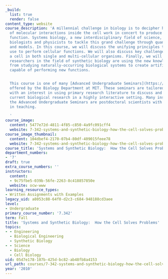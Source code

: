 ```yaml
---
_build:
  list: true
  render: false
content_type: website
course_description: 'A millennial challenge in biology is to decipher how vast arrays
  of molecular interactions inside the cell work in concert to produce a cellular
  function. Systems biology, a new interdisciplinary field of science, brings together
  biologists and physicists to tackle this grand challenge through quantitative experiments
  and models. In this course, we will discuss the unifying principles that all organisms
  use to perform cellular functions. We will also discuss key challenges faced by
  a cell in both single and multi-cellular organisms. Finally, we will discuss how
  researchers in the field of synthetic biology are using the new knowledge gained
  from studying naturally-occurring biological systems to create artificial gene networks
  capable of performing new functions.


  This course is one of many [Advanced Undergraduate Seminars](https://biology.mit.edu/undergraduate/course_listings/advanced_undergraduate_seminars)
  offered by the Biology Department at MIT. These seminars are tailored for students
  with an interest in using primary research literature to discuss and learn about
  current biological research in a highly interactive setting. Many instructors of
  the Advanced Undergraduate Seminars are postdoctoral scientists with a strong interest
  in teaching.

  '
course_image:
  content: 5477e72d-4811-4f85-c850-4a9fc091cff4
  website: 7-342-systems-and-synthetic-biology-how-the-cell-solves-problems-fall-2010
course_image_thumbnail:
  content: 104dbef4-2170-07b4-80df-409015feee78
  website: 7-342-systems-and-synthetic-biology-how-the-cell-solves-problems-fall-2010
course_title: 'Systems and Synthetic Biology:  How the Cell Solves Problems'
department_numbers:
- '7'
draft: true
extra_course_numbers: ''
instructors:
  content:
  - 9c75fbe5-039b-56fe-2263-8c418857850e
  website: ocw-www
learning_resource_types:
- Written Assignments with Examples
legacy_uid: a8053c88-64f0-d2c3-c684-948188cd3aee
level:
- Undergraduate
primary_course_number: '7.342'
term: Fall
title: 'Systems and Synthetic Biology:  How the Cell Solves Problems'
topics:
- - Engineering
  - Biological Engineering
  - Synthetic Biology
- - Science
  - Biology
  - Cell Biology
uid: 05d7e178-107b-425d-bc82-ab48fb8a4153
url_path: courses/7-342-systems-and-synthetic-biology-how-the-cell-solves-problems-fall-2010
year: '2010'
---
```

